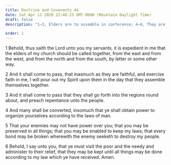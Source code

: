 ```yaml
---
title: Doctrine and Covenants 44
date: Sat Apr 11 2020 22:48:23 GMT-0600 (Mountain Daylight Time)
draft: false
description: "1–3, Elders are to assemble in conference; 4–6, They are to organize according to the laws of the land and to care for the poor."

order: 1
---
```

    
1 Behold, thus saith the Lord unto you my servants, it is expedient in me that the elders of my church should be called together, from the east and from the west, and from the north and from the south, by letter or some other way.

2 And it shall come to pass, that inasmuch as they are faithful, and exercise faith in me, I will pour out my Spirit upon them in the day that they assemble themselves together.

3 And it shall come to pass that they shall go forth into the regions round about, and preach repentance unto the people.

4 And many shall be converted, insomuch that ye shall obtain power to organize yourselves according to the laws of man.

5 That your enemies may not have power over you; that you may be preserved in all things; that you may be enabled to keep my laws; that every bond may be broken wherewith the enemy seeketh to destroy my people.

6 Behold, I say unto you, that ye must visit the poor and the needy and administer to their relief, that they may be kept until all things may be done according to my law which ye have received. Amen.
